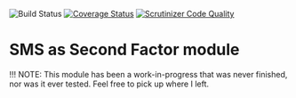 ![Build Status](https://github.com/tvdijen/simplesamlphp-module-spryngsms/workflows/CI/badge.svg?branch=main)
[![Coverage Status](https://codecov.io/gh/tvdijen/simplesamlphp-module-spryngsms/branch/main/graph/badge.svg)](https://codecov.io/gh/tvdijen/simplesamlphp-module-spryngsms)
[![Scrutinizer Code Quality](https://scrutinizer-ci.com/g/tvdijen/simplesamlphp-module-spryngsms/badges/quality-score.png?b=main)](https://scrutinizer-ci.com/g/tvdijen/simplesamlphp-module-spryngsms/?branch=main)

SMS as Second Factor module
===========================



!!! NOTE:   This module has been a work-in-progress that was never finished, nor was it ever tested. Feel free to pick up where I left.
